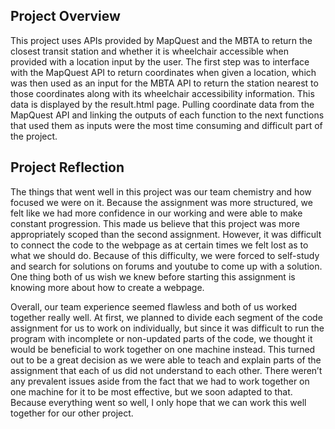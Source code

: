 ## Project Overview
This project uses APIs provided by MapQuest and the MBTA to return the closest transit station and whether it is wheelchair accessible when provided with a location input by the user. The first step was to interface with the MapQuest API to return coordinates when given a location, which was then used as an input for the MBTA API to return the station nearest to those coordinates along with its wheelchair accessibility information. This data is displayed by the result.html page. Pulling coordinate data from the MapQuest API and linking the outputs of each function to the next functions that used them as inputs were the most time consuming and difficult part of the project. 

## Project Reflection
The things that went well in this project was our team chemistry and how focused we were on it. Because the assignment was more structured, we felt like we had more confidence in our working and were able to make constant progression. This made us believe that this project was more appropriately scoped than the second assignment. However, it was difficult to connect the code to the webpage as at certain times we felt lost as to what we should do. Because of this difficulty, we were forced to self-study and search for solutions on forums and youtube to come up with a solution. One thing both of us wish we knew before starting this assignment is knowing more about how to create a webpage.
 
Overall, our team experience seemed flawless and both of us worked together really well. At first, we planned to divide each segment of the code assignment for us to work on individually, but since it was difficult to run the program with incomplete or non-updated parts of the code, we thought it would be beneficial to work together on one machine instead. This turned out to be a great decision as we were able to teach and explain parts of the assignment that each of us did not understand to each other. There weren’t any prevalent issues aside from the fact that we had to work together on one machine for it to be most effective, but we soon adapted to that. Because everything went so well, I only hope that we can work this well together for our other project.
